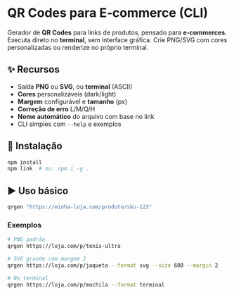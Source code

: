 # QR Codes para E‑commerce (CLI)

Gerador de **QR Codes** para links de produtos, pensado para **e‑commerces**. Executa direto no **terminal**, sem interface gráfica. Crie PNG/SVG com cores personalizadas ou renderize no próprio terminal. 

## ✨ Recursos
- Saída **PNG** ou **SVG**, ou **terminal** (ASCII)
- **Cores** personalizáveis (dark/light)
- **Margem** configurável e **tamanho** (px)
- **Correção de erro** L/M/Q/H
- **Nome automático** do arquivo com base no link
- CLI simples com `--help` e exemplos

## 🚀 Instalação
```bash
npm install
npm link  # ou: npm i -g .
```

## ▶️ Uso básico
```bash
qrgen "https://minha-loja.com/produto/sku-123"
```

### Exemplos
```bash
# PNG padrão
qrgen https://loja.com/p/tenis-ultra

# SVG grande com margem 2
qrgen https://loja.com/p/jaqueta --format svg --size 600 --margin 2

# No terminal
qrgen https://loja.com/p/mochila --format terminal
```
